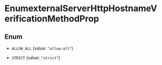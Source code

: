 

# EnumexternalServerHttpHostnameVerificationMethodProp

## Enum


* `ALLOW_ALL` (value: `"allow-all"`)

* `STRICT` (value: `"strict"`)




